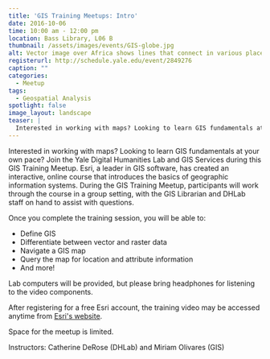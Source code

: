 ```yaml
---
title: 'GIS Training Meetups: Intro'
date: 2016-10-06
time: 10:00 am - 12:00 pm
location: Bass Library, L06 B
thumbnail: /assets/images/events/GIS-globe.jpg
alt: Vector image over Africa shows lines that connect in various places, indicating the connections established by GIS mapping software.
registerurl: http://schedule.yale.edu/event/2849276
caption: ""
categories: 
  - Meetup
tags:
  - Geospatial Analysis
spotlight: false 
image_layout: landscape
teaser: |
  Interested in working with maps? Looking to learn GIS fundamentals at your own pace?
---
```

Interested in working with maps? Looking to learn GIS fundamentals at your own pace? Join the Yale Digital Humanities Lab and GIS Services during this GIS Training Meetup. Esri, a leader in GIS software, has created an interactive, online course that introduces the basics of geographic information systems. During the GIS Training Meetup, participants will work through the course in a group setting, with the GIS Librarian and DHLab staff on hand to assist with questions.
   
Once you complete the training session, you will be able to:
 * Define GIS
 * Differentiate between vector and raster data
 * Navigate a GIS map
 * Query the map for location and attribute information
 * And more!

Lab computers will be provided, but please bring headphones for listening to the video components.

After registering for a free Esri account, the training video may be accessed anytime from <a href='http://training.esri.com/gateway/index.cfm?fa=catalog.webcoursedetail&amp;courseid=2500' target='_blank'>Esri's website</a>.
   
Space for the meetup is limited.

Instructors: Catherine DeRose (DHLab) and Miriam Olivares (GIS)